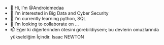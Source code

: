 - 👋 Hi, I’m @Androidmedaa
- 👀 I’m interested in Big Data and Cyber Security
- 🌱 I’m currently learning python, SQL
- 💞️ I’m looking to collaborate on ...
- 📫 Eğer ki diğerlerinden ötesini görebildiysem; bu devlerin omuzlarında yükseldiğim İçindir. Isaac NEWTON

<!---
Androidmedaa/Androidmedaa is a ✨ special ✨ repository because its `README.md` (this file) appears on your GitHub profile.
You can click the Preview link to take a look at your changes.
--->
